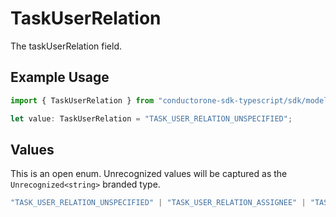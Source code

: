 # TaskUserRelation

The taskUserRelation field.

## Example Usage

```typescript
import { TaskUserRelation } from "conductorone-sdk-typescript/sdk/models/shared";

let value: TaskUserRelation = "TASK_USER_RELATION_UNSPECIFIED";
```

## Values

This is an open enum. Unrecognized values will be captured as the `Unrecognized<string>` branded type.

```typescript
"TASK_USER_RELATION_UNSPECIFIED" | "TASK_USER_RELATION_ASSIGNEE" | "TASK_USER_RELATION_SUBJECT" | Unrecognized<string>
```